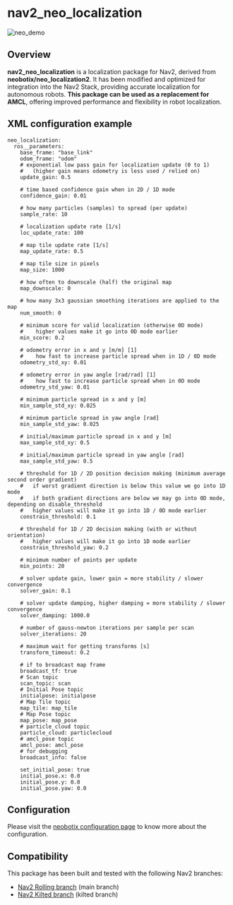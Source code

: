 # nav2_neo_localization

![neo_demo](https://github.com/user-attachments/assets/ca53ef5b-bb12-40a1-a50a-e418318f066d)

## Overview
**nav2_neo_localization** is a localization package for Nav2, derived from **neobotix/neo_localization2**. It has been modified and optimized for integration into the Nav2 Stack, providing accurate localization for autonomous robots. **This package can be used as a replacement for AMCL**, offering improved performance and flexibility in robot localization.

## XML configuration example
```
neo_localization:
  ros__parameters:
    base_frame: "base_link"
    odom_frame: "odom"
    # exponential low pass gain for localization update (0 to 1)
    #   (higher gain means odometry is less used / relied on)
    update_gain: 0.5

    # time based confidence gain when in 2D / 1D mode
    confidence_gain: 0.01

    # how many particles (samples) to spread (per update)
    sample_rate: 10

    # localization update rate [1/s]
    loc_update_rate: 100

    # map tile update rate [1/s]
    map_update_rate: 0.5

    # map tile size in pixels
    map_size: 1000

    # how often to downscale (half) the original map
    map_downscale: 0

    # how many 3x3 gaussian smoothing iterations are applied to the map
    num_smooth: 0

    # minimum score for valid localization (otherwise 0D mode)
    #    higher values make it go into 0D mode earlier
    min_score: 0.2

    # odometry error in x and y [m/m] [1]
    #    how fast to increase particle spread when in 1D / 0D mode
    odometry_std_xy: 0.01

    # odometry error in yaw angle [rad/rad] [1]
    #    how fast to increase particle spread when in 0D mode
    odometry_std_yaw: 0.01

    # minimum particle spread in x and y [m]
    min_sample_std_xy: 0.025

    # minimum particle spread in yaw angle [rad]
    min_sample_std_yaw: 0.025

    # initial/maximum particle spread in x and y [m]
    max_sample_std_xy: 0.5

    # initial/maximum particle spread in yaw angle [rad]
    max_sample_std_yaw: 0.5

    # threshold for 1D / 2D position decision making (minimum average second order gradient)
    #   if worst gradient direction is below this value we go into 1D mode
    #   if both gradient directions are below we may go into 0D mode, depending on disable_threshold
    #   higher values will make it go into 1D / 0D mode earlier
    constrain_threshold: 0.1

    # threshold for 1D / 2D decision making (with or without orientation)
    #   higher values will make it go into 1D mode earlier
    constrain_threshold_yaw: 0.2

    # minimum number of points per update
    min_points: 20

    # solver update gain, lower gain = more stability / slower convergence
    solver_gain: 0.1

    # solver update damping, higher damping = more stability / slower convergence
    solver_damping: 1000.0

    # number of gauss-newton iterations per sample per scan
    solver_iterations: 20

    # maximum wait for getting transforms [s]
    transform_timeout: 0.2

    # if to broadcast map frame
    broadcast_tf: true
    # Scan topic
    scan_topic: scan
    # Initial Pose topic
    initialpose: initialpose
    # Map Tile topic
    map_tile: map_tile
    # Map Pose topic
    map_pose: map_pose
    # particle_cloud topic
    particle_cloud: particlecloud
    # amcl_pose topic
    amcl_pose: amcl_pose
    # for debugging
    broadcast_info: false

    set_initial_pose: true
    initial_pose.x: 0.0
    initial_pose.y: 0.0
    initial_pose.yaw: 0.0
```

## Configuration
Please visit the [neobotix configuration page](https://neobotix-docs.de/ros/packages/neo_localization.html) to know more about the configuration.

## Compatibility
This package has been built and tested with the following Nav2 branches:

- [Nav2 Rolling branch](https://github.com/ros-navigation/navigation2) (main branch)
- [Nav2 Kilted branch](https://github.com/ros-navigation/navigation2/tree/kilted) (kilted branch)
